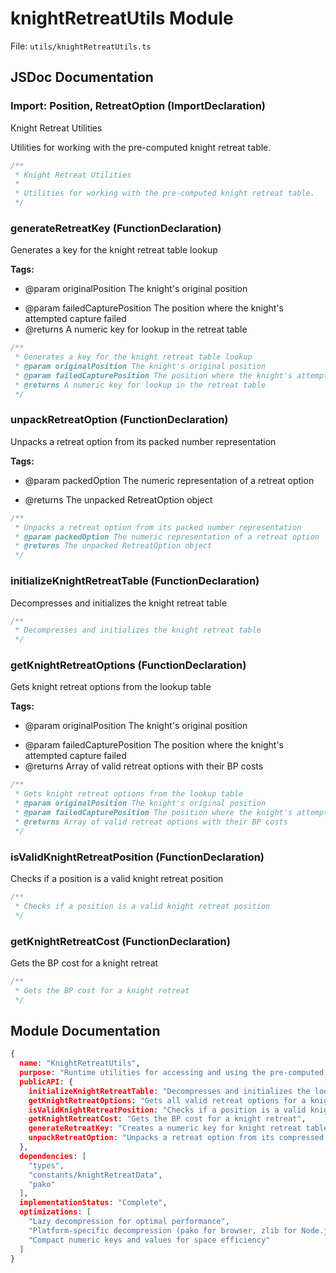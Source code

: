 # knightRetreatUtils Module

File: `utils/knightRetreatUtils.ts`

## JSDoc Documentation

### Import: Position, RetreatOption (ImportDeclaration)

Knight Retreat UtilitiesUtilities for working with the pre-computed knight retreat table.

```typescript
/**
 * Knight Retreat Utilities
 * 
 * Utilities for working with the pre-computed knight retreat table.
 */
```

### generateRetreatKey (FunctionDeclaration)

Generates a key for the knight retreat table lookup

**Tags:**

- @param originalPosition The knight's original position
 * @param failedCapturePosition The position where the knight's attempted capture failed
 * @returns A numeric key for lookup in the retreat table

```typescript
/**
 * Generates a key for the knight retreat table lookup
 * @param originalPosition The knight's original position
 * @param failedCapturePosition The position where the knight's attempted capture failed
 * @returns A numeric key for lookup in the retreat table
 */
```

### unpackRetreatOption (FunctionDeclaration)

Unpacks a retreat option from its packed number representation

**Tags:**

- @param packedOption The numeric representation of a retreat option
 * @returns The unpacked RetreatOption object

```typescript
/**
 * Unpacks a retreat option from its packed number representation
 * @param packedOption The numeric representation of a retreat option
 * @returns The unpacked RetreatOption object
 */
```

### initializeKnightRetreatTable (FunctionDeclaration)

Decompresses and initializes the knight retreat table

```typescript
/**
 * Decompresses and initializes the knight retreat table
 */
```

### getKnightRetreatOptions (FunctionDeclaration)

Gets knight retreat options from the lookup table

**Tags:**

- @param originalPosition The knight's original position
 * @param failedCapturePosition The position where the knight's attempted capture failed
 * @returns Array of valid retreat options with their BP costs

```typescript
/**
 * Gets knight retreat options from the lookup table
 * @param originalPosition The knight's original position
 * @param failedCapturePosition The position where the knight's attempted capture failed
 * @returns Array of valid retreat options with their BP costs
 */
```

### isValidKnightRetreatPosition (FunctionDeclaration)

Checks if a position is a valid knight retreat position

```typescript
/**
 * Checks if a position is a valid knight retreat position
 */
```

### getKnightRetreatCost (FunctionDeclaration)

Gets the BP cost for a knight retreat

```typescript
/**
 * Gets the BP cost for a knight retreat
 */
```

## Module Documentation

```json
{
  name: "KnightRetreatUtils",
  purpose: "Runtime utilities for accessing and using the pre-computed knight retreat lookup table",
  publicAPI: {
    initializeKnightRetreatTable: "Decompresses and initializes the lookup table",
    getKnightRetreatOptions: "Gets all valid retreat options for a knight",
    isValidKnightRetreatPosition: "Checks if a position is a valid knight retreat position",
    getKnightRetreatCost: "Gets the BP cost for a knight retreat",
    generateRetreatKey: "Creates a numeric key for knight retreat table lookup",
    unpackRetreatOption: "Unpacks a retreat option from its compressed form"
  },
  dependencies: [
    "types",
    "constants/knightRetreatData",
    "pako"
  ],
  implementationStatus: "Complete",
  optimizations: [
    "Lazy decompression for optimal performance",
    "Platform-specific decompression (pako for browser, zlib for Node.js)",
    "Compact numeric keys and values for space efficiency"
  ]
}
```

